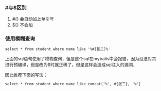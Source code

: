 

### #与$区别

1. #{} 会自动加上单引号
2. ${} 不会加


### 使用模糊查询

```xml
select * from student where name like '%#{张三}%'
```

上面的sql语句使用了模糊查询，但是这个sql在mybatis中会报错，因为没法对其进行预编译，但是改为$时就正确了，但是这样会造成sql注入的漏洞，

因此推荐下面的写法：   
```xml
select * from student where name like concat('%', #{张三}, '%"}
```